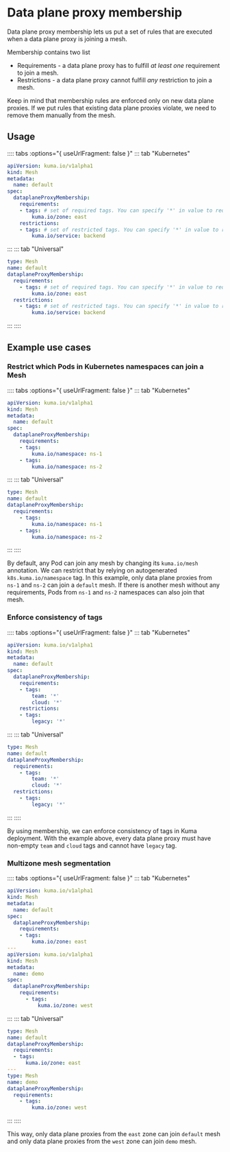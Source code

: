 # Data plane proxy membership

Data plane proxy membership lets us put a set of rules that are executed when a data plane proxy is joining a mesh.

Membership contains two list

* Requirements - a data plane proxy has to fulfill _at least one_ requirement to join a mesh.
* Restrictions - a data plane proxy cannot fulfill _any_ restriction to join a mesh.

Keep in mind that membership rules are enforced only on new data plane proxies.
If we put rules that existing data plane proxies violate, we need to remove them manually from the mesh.

## Usage

:::: tabs :options="{ useUrlFragment: false }"
::: tab "Kubernetes"
```yaml
apiVersion: kuma.io/v1alpha1
kind: Mesh
metadata:
  name: default
spec:
  dataplaneProxyMembership:
    requirements:
    - tags: # set of required tags. You can specify '*' in value to require non-empty value of tag
        kuma.io/zone: east
    restrictions:
    - tags: # set of restricted tags. You can specify '*' in value to restrict tag with any value
        kuma.io/service: backend
```
:::
::: tab "Universal"
```yaml
type: Mesh
name: default
dataplaneProxyMembership:
  requirements:
    - tags: # set of required tags. You can specify '*' in value to require non-empty value of tag
        kuma.io/zone: east
  restrictions:
    - tags: # set of restricted tags. You can specify '*' in value to restrict tag with any value
        kuma.io/service: backend
```
:::
::::

## Example use cases

### Restrict which Pods in Kubernetes namespaces can join a Mesh

:::: tabs :options="{ useUrlFragment: false }"
::: tab "Kubernetes"
```yaml
apiVersion: kuma.io/v1alpha1
kind: Mesh
metadata:
  name: default
spec:
  dataplaneProxyMembership:
    requirements:
    - tags: 
        kuma.io/namespace: ns-1
    - tags:
        kuma.io/namespace: ns-2
```
:::
::: tab "Universal"
```yaml
type: Mesh
name: default
dataplaneProxyMembership:
  requirements:
    - tags:
        kuma.io/namespace: ns-1
    - tags:
        kuma.io/namespace: ns-2
```
:::
::::

By default, any Pod can join any mesh by changing its `kuma.io/mesh` annotation.
We can restrict that by relying on autogenerated `k8s.kuma.io/namespace` tag.
In this example, only data plane proxies from `ns-1` and `ns-2` can join a `default` mesh.
If there is another mesh without any requirements, Pods from `ns-1` and `ns-2` namespaces can also join that mesh.

### Enforce consistency of tags

:::: tabs :options="{ useUrlFragment: false }"
::: tab "Kubernetes"
```yaml
apiVersion: kuma.io/v1alpha1
kind: Mesh
metadata:
  name: default
spec:
  dataplaneProxyMembership:
    requirements:
    - tags: 
        team: '*'
        cloud: '*'
    restrictions:
    - tags:
        legacy: '*'
```
:::
::: tab "Universal"
```yaml
type: Mesh
name: default
dataplaneProxyMembership:
  requirements:
    - tags:
        team: '*'
        cloud: '*'
  restrictions:
    - tags:
        legacy: '*'
```
:::
::::

By using membership, we can enforce consistency of tags in Kuma deployment.
With the example above, every data plane proxy must have non-empty `team` and `cloud` tags and cannot have `legacy` tag.

### Multizone mesh segmentation

:::: tabs :options="{ useUrlFragment: false }"
::: tab "Kubernetes"
```yaml
apiVersion: kuma.io/v1alpha1
kind: Mesh
metadata:
  name: default
spec:
  dataplaneProxyMembership:
    requirements:
    - tags: 
        kuma.io/zone: east
---
apiVersion: kuma.io/v1alpha1
kind: Mesh
metadata:
  name: demo
spec:
  dataplaneProxyMembership:
    requirements:
      - tags:
          kuma.io/zone: west
```
:::
::: tab "Universal"
```yaml
type: Mesh
name: default
dataplaneProxyMembership:
  requirements:
  - tags:
      kuma.io/zone: east
---
type: Mesh
name: demo
dataplaneProxyMembership:
  requirements:
    - tags:
        kuma.io/zone: west
```
:::
::::

This way, only data plane proxies from the `east` zone can join `default` mesh and only data plane proxies from the `west` zone can join `demo` mesh. 
